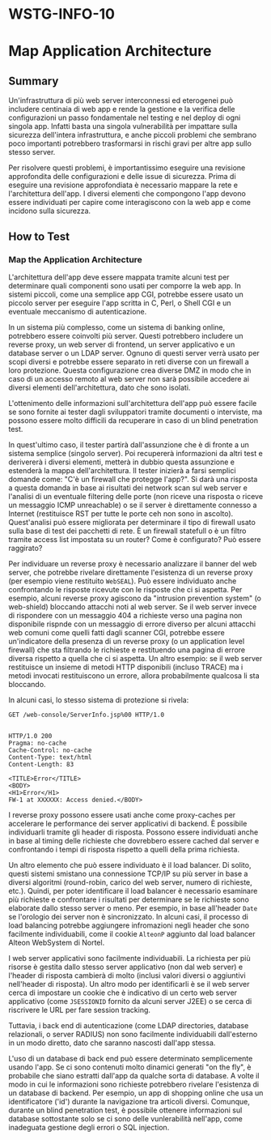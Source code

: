 # WSTG-INFO-10

# Map Application Architecture

## Summary

Un'infrastruttura di più web server interconnessi ed eterogenei 
può includere centinaia di web app e 
rende la gestione e la verifica delle configurazioni un passo fondamentale nel testing e nel deploy di ogni singola app.
Infatti basta una singola vulnerabilità per impattare sulla sicurezza dell'intera infrastruttura, e anche piccoli problemi che sembrano poco importanti potrebbero trasformarsi in rischi gravi per altre app sullo stesso server.

Per risolvere questi problemi, è importantissimo eseguire una revisione approfondita delle configurazioni e delle issue di sicurezza.
Prima di eseguire una revisione approfondiata è necessario mappare la rete e l'architettura dell'app.
I diversi elementi che compongono l'app devono essere individuati per capire come interagiscono con la web app e come incidono sulla sicurezza.

## How to Test

### Map the Application Architecture

L'architettura dell'app deve essere mappata tramite alcuni test per determinare quali componenti sono usati per comporre la web app.
In sistemi piccoli, come una semplice app CGI, potrebbe essere usato un piccolo server per eseguire l'app scritta in C, Perl, o Shell CGI e un eventuale meccanismo di autenticazione.

In un sistema più complesso, come un sistema di banking online, potrebbero essere coinvolti più server.
Questi potrebbero includere un reverse proxy, un web server di frontend, un server applicativo e un database server o un LDAP server.
Ognuno di questi server verrà usato per scopi diversi e potrebbe essere separato in reti diverse con un firewall a loro protezione.
Questa configurazione crea diverse DMZ in modo che in caso di un accesso remoto al web server non sarà possibile accedere ai diversi elementi dell'architettura, dato che sono isolati.

L'ottenimento delle informazioni sull'architettura dell'app può essere facile se sono fornite ai tester dagli sviluppatori tramite documenti o interviste, ma possono essere molto difficili da recuperare in caso di un blind penetration test.

In quest'ultimo caso, il tester partirà dall'assunzione che è di fronte a un sistema semplice (singolo server).
Poi recupererà informazioni da altri test e derivererà i diversi elementi, metterà in dubbio questa assunzione e estenderà la mappa dell'architettura.
Il tester inizierà a farsi semplici domande come: "C'è un firewall che protegge l'app?".
Si darà una risposta a questa domanda in base ai risultati dei network scan sul web server e l'analisi di un eventuale filtering delle porte (non riceve una risposta o riceve un messaggio ICMP unreachable) o se il server è direttamente connesso a Internet (restituisce RST per tutte le porte ceh non sono in ascolto).
Quest'analisi può essere migliorata per determinare il tipo di firewall usato sulla base di test dei pacchetti di rete.
È un firewall statefull o è un filtro tramite access list impostata su un router?
Come è configurato?
Può essere raggirato?

Per individuare un reverse proxy è necessario analizzare il banner del web server, che potrebbe rivelare direttamente l'esistenza di un reverse proxy (per esempio viene restituito `WebSEAL`).
Può essere individuato anche confrontando le risposte ricevute con le risposte che ci si aspetta.
Per esempio, alcuni reverse proxy agiscono da "intrusion prevention system" (o web-shield) bloccando attacchi noti al web server.
Se il web server invece di rispondere con un messaggio 404 a richieste verso una pagina non disponibile 
rispnde con un messaggio di errore diverso per alcuni attacchi web comuni come quelli fatti dagli scanner CGI, 
potrebbe essere un'indicatore della presenza di un reverse proxy (o un application level firewall) che sta filtrando le richieste e restituendo una pagina di errore diversa rispetto a quella che ci si aspetta.
Un altro esempio: se il web server restituisce un insieme di metodi HTTP disponibili (incluso TRACE) ma i metodi invocati restituiscono un errore, allora probabilmente qualcosa li sta bloccando.

In alcuni casi, lo stesso sistema di protezione si rivela:

```
GET /web-console/ServerInfo.jsp%00 HTTP/1.0


HTTP/1.0 200
Pragma: no-cache
Cache-Control: no-cache
Content-Type: text/html
Content-Length: 83

<TITLE>Error</TITLE>
<BODY>
<H1>Error</H1>
FW-1 at XXXXXX: Access denied.</BODY>
```

I reverse proxy possono essere usati anche come proxy-caches per accelerare le performance dei server applicativi di backend.
È possibile individuarli tramite gli header di risposta.
Possono essere individuati anche in base al timing delle richieste che dovrebbero essere cached dal server e confrontando i tempi di risposta rispetto a quelli della prima richiesta.

Un altro elemento che può essere individuato è il load balancer.
Di solito, questi sistemi smistano una connessione TCP/IP su più server in base a diversi algoritmi (round-robin, carico del web server, numero di richieste, etc.).
Quindi, per poter identificare il load balancer è necessario esaminare più richieste e confrontare i risultati per determinare se le richieste sono elaborate dallo stesso server o meno.
Per esempio, in base all'header `Date` se l'orologio dei server non è sincronizzato.
In alcuni casi, il processo di load balancing potrebbe aggiungere infromazioni negli header che sono facilmente individuabili, 
come il cookie `AlteonP` aggiunto dal load balancer Alteon WebSystem di Nortel.

I web server applicativi sono facilmente individuabili.
La richiesta per più risorse è gestita dallo stesso server applicativo (non dal web server) e l'header di risposta cambierà di molto (inclusi valori diversi o aggiuntivi nell'header di risposta).
Un altro modo per identificarli è se il web server cerca di impostare un cookie che è indicativo di un certo web server applicativo (come `JSESSIONID` fornito da alcuni server J2EE) o se cerca di riscrivere le URL per fare session tracking.

Tuttavia, i back end di autenticazione (come LDAP directories, database relazionali, o server RADIUS) non sono facilmente individuabili dall'esterno in un modo diretto, dato che saranno nascosti dall'app stessa.

L'uso di un database di back end può essere determinato semplicemente usando l'app.
Se ci sono contenuti molto dinamici generati "on the fly", è probabile che siano estratti dall'app da qualche sorta di database.
A volte il modo in cui le informazioni sono richieste potrebbero rivelare l'esistenza di un database di backend.
Per esempio, un app di shopping online che usa un identificatore ('id') durante la navigazione tra articoli diversi.
Comunque, durante un blind penetration test, è possibile ottenere informazioni sul database sottostante solo se ci sono delle vunlerabilità nell'app, come inadeguata gestione degli errori o SQL injection.